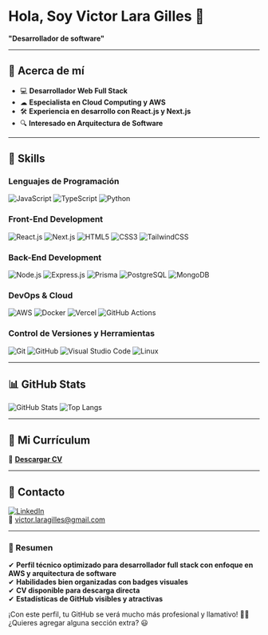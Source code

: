 # Hola, Soy Victor Lara Gilles 👋

**"Desarrollador de software"**

---

## 📌 Acerca de mí  
- 💻 **Desarrollador Web Full Stack**  
- ☁ **Especialista en Cloud Computing y AWS**  
- 🛠 **Experiencia en desarrollo con React.js y Next.js**  
- 🔍 **Interesado en Arquitectura de Software**  

---

## 🚀 Skills  
### **Lenguajes de Programación**
![JavaScript](https://img.shields.io/badge/JavaScript-yellow?style=flat-square&logo=javascript)
![TypeScript](https://img.shields.io/badge/TypeScript-blue?style=flat-square&logo=typescript)
![Python](https://img.shields.io/badge/Python-yellow?style=flat-square&logo=python)

### **Front-End Development**
![React.js](https://img.shields.io/badge/React-61DAFB?style=flat-square&logo=react)
![Next.js](https://img.shields.io/badge/Next.js-black?style=flat-square&logo=next.js)
![HTML5](https://img.shields.io/badge/HTML5-orange?style=flat-square&logo=html5)
![CSS3](https://img.shields.io/badge/CSS3-blue?style=flat-square&logo=css3)
![TailwindCSS](https://img.shields.io/badge/TailwindCSS-38B2AC?style=flat-square&logo=tailwind-css)

### **Back-End Development**
![Node.js](https://img.shields.io/badge/Node.js-green?style=flat-square&logo=node.js)
![Express.js](https://img.shields.io/badge/Express.js-black?style=flat-square&logo=express)
![Prisma](https://img.shields.io/badge/Prisma-3982CE?style=flat-square&logo=prisma)
![PostgreSQL](https://img.shields.io/badge/PostgreSQL-316192?style=flat-square&logo=postgresql)
![MongoDB](https://img.shields.io/badge/MongoDB-47A248?style=flat-square&logo=mongodb)

### **DevOps & Cloud**
![AWS](https://img.shields.io/badge/AWS-232F3E?style=flat-square&logo=amazon-aws)
![Docker](https://img.shields.io/badge/Docker-2496ED?style=flat-square&logo=docker)
![Vercel](https://img.shields.io/badge/Vercel-black?style=flat-square&logo=vercel)
![GitHub Actions](https://img.shields.io/badge/GitHub%20Actions-2088FF?style=flat-square&logo=github-actions)

### **Control de Versiones y Herramientas**
![Git](https://img.shields.io/badge/Git-orange?style=flat-square&logo=git)
![GitHub](https://img.shields.io/badge/GitHub-black?style=flat-square&logo=github)
![Visual Studio Code](https://img.shields.io/badge/VSCode-blue?style=flat-square&logo=visual-studio-code)
![Linux](https://img.shields.io/badge/Linux-yellow?style=flat-square&logo=linux)

---

## 📊 GitHub Stats  
![GitHub Stats](https://github-readme-stats.vercel.app/api?username=Rodrigo-Lara-Gilles&show_icons=true&theme=radical)
![Top Langs](https://github-readme-stats.vercel.app/api/top-langs/?username=Rodrigo-Lara-Gilles&layout=compact&theme=radical)

---

## 📄 Mi Currículum  
📄 **[Descargar CV](https://github.com/Rodrigo-Lara-Gilles/Rodrigo-Lara-Gilles/raw/main/CV-Victor-Lara.pdf)**  

---

## 📩 Contacto  
[![LinkedIn](https://img.shields.io/badge/LinkedIn-blue?style=flat-square&logo=linkedin)](https://linkedin.com/in/victor-lara-gilles)  
📧 victor.laragilles@gmail.com  

---

### **📌 Resumen**
✔ **Perfil técnico optimizado para desarrollador full stack con enfoque en AWS y arquitectura de software**  
✔ **Habilidades bien organizadas con badges visuales**  
✔ **CV disponible para descarga directa**  
✔ **Estadísticas de GitHub visibles y atractivas**  

¡Con este perfil, tu GitHub se verá mucho más profesional y llamativo! 🚀🔥 ¿Quieres agregar alguna sección extra? 😃

